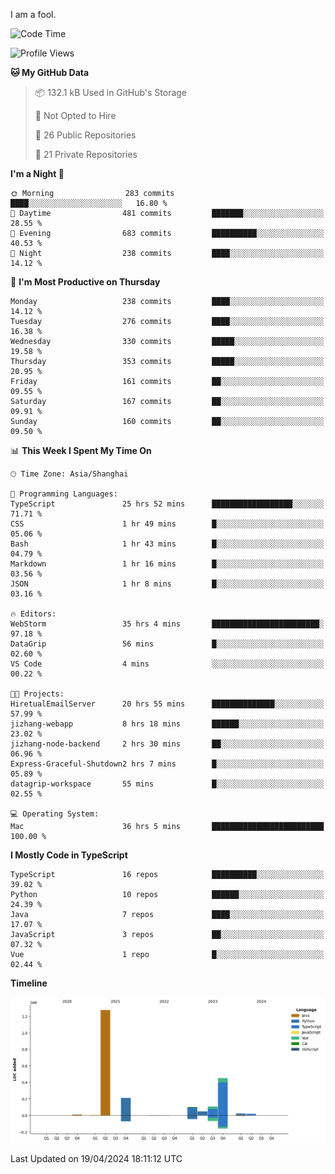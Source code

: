 I am a fool.

<!--START_SECTION:waka-->
![Code Time](http://img.shields.io/badge/Code%20Time-1%2C353%20hrs%2024%20mins-blue)

![Profile Views](http://img.shields.io/badge/Profile%20Views-7-blue)

**🐱 My GitHub Data** 

> 📦 132.1 kB Used in GitHub's Storage 
 > 
> 🚫 Not Opted to Hire
 > 
> 📜 26 Public Repositories 
 > 
> 🔑 21 Private Repositories 
 > 
**I'm a Night 🦉** 

```text
🌞 Morning                283 commits         ████░░░░░░░░░░░░░░░░░░░░░   16.80 % 
🌆 Daytime                481 commits         ███████░░░░░░░░░░░░░░░░░░   28.55 % 
🌃 Evening                683 commits         ██████████░░░░░░░░░░░░░░░   40.53 % 
🌙 Night                  238 commits         ████░░░░░░░░░░░░░░░░░░░░░   14.12 % 
```
📅 **I'm Most Productive on Thursday** 

```text
Monday                   238 commits         ████░░░░░░░░░░░░░░░░░░░░░   14.12 % 
Tuesday                  276 commits         ████░░░░░░░░░░░░░░░░░░░░░   16.38 % 
Wednesday                330 commits         █████░░░░░░░░░░░░░░░░░░░░   19.58 % 
Thursday                 353 commits         █████░░░░░░░░░░░░░░░░░░░░   20.95 % 
Friday                   161 commits         ██░░░░░░░░░░░░░░░░░░░░░░░   09.55 % 
Saturday                 167 commits         ██░░░░░░░░░░░░░░░░░░░░░░░   09.91 % 
Sunday                   160 commits         ██░░░░░░░░░░░░░░░░░░░░░░░   09.50 % 
```


📊 **This Week I Spent My Time On** 

```text
🕑︎ Time Zone: Asia/Shanghai

💬 Programming Languages: 
TypeScript               25 hrs 52 mins      ██████████████████░░░░░░░   71.71 % 
CSS                      1 hr 49 mins        █░░░░░░░░░░░░░░░░░░░░░░░░   05.06 % 
Bash                     1 hr 43 mins        █░░░░░░░░░░░░░░░░░░░░░░░░   04.79 % 
Markdown                 1 hr 16 mins        █░░░░░░░░░░░░░░░░░░░░░░░░   03.56 % 
JSON                     1 hr 8 mins         █░░░░░░░░░░░░░░░░░░░░░░░░   03.16 % 

🔥 Editors: 
WebStorm                 35 hrs 4 mins       ████████████████████████░   97.18 % 
DataGrip                 56 mins             █░░░░░░░░░░░░░░░░░░░░░░░░   02.60 % 
VS Code                  4 mins              ░░░░░░░░░░░░░░░░░░░░░░░░░   00.22 % 

🐱‍💻 Projects: 
HiretualEmailServer      20 hrs 55 mins      ██████████████░░░░░░░░░░░   57.99 % 
jizhang-webapp           8 hrs 18 mins       ██████░░░░░░░░░░░░░░░░░░░   23.02 % 
jizhang-node-backend     2 hrs 30 mins       ██░░░░░░░░░░░░░░░░░░░░░░░   06.96 % 
Express-Graceful-Shutdown2 hrs 7 mins        █░░░░░░░░░░░░░░░░░░░░░░░░   05.89 % 
datagrip-workspace       55 mins             █░░░░░░░░░░░░░░░░░░░░░░░░   02.55 % 

💻 Operating System: 
Mac                      36 hrs 5 mins       █████████████████████████   100.00 % 
```

**I Mostly Code in TypeScript** 

```text
TypeScript               16 repos            ██████████░░░░░░░░░░░░░░░   39.02 % 
Python                   10 repos            ██████░░░░░░░░░░░░░░░░░░░   24.39 % 
Java                     7 repos             ████░░░░░░░░░░░░░░░░░░░░░   17.07 % 
JavaScript               3 repos             ██░░░░░░░░░░░░░░░░░░░░░░░   07.32 % 
Vue                      1 repo              █░░░░░░░░░░░░░░░░░░░░░░░░   02.44 % 
```



**Timeline**

![Lines of Code chart](https://raw.githubusercontent.com/VeejaLiu/VeejaLiu/master/assets/bar_graph.png)


 Last Updated on 19/04/2024 18:11:12 UTC
<!--END_SECTION:waka-->
